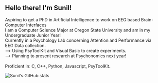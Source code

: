 ## Hello there! I'm Sunil!

Aspiring to get a PhD in Artificial Intelligence to work on EEG based Brain-Computer Interfaces<br>
I am a Computer Science Major at Oregon State University and am in my Undergraduate Junior Year!<br>
Currently in a Psychology Lab concerning Attention and Performance via EEG Data collection.<br>
--> Using PsyToolKit and Visual Basic to create experiments.<br>
--> Planning to present research at Psychonomics next year!<br>
<br>
Proficient in: C, C++, Python, Javascript, PsyToolKit.

![Sunil's GitHub stats](https://github-readme-stats.vercel.app/api?username=skjain123&show_icons=true&theme=tokyonight)

<!--
**skjain123/skjain123** is a ✨ _special_ ✨ repository because its `README.md` (this file) appears on your GitHub profile.

Here are some ideas to get you started:

- 🔭 I’m currently working on ...
- 🌱 I’m currently learning ...
- 👯 I’m looking to collaborate on ...
- 🤔 I’m looking for help with ...
- 💬 Ask me about ...
- 📫 How to reach me: ...
- 😄 Pronouns: ...
- ⚡ Fun fact: ...
-->
